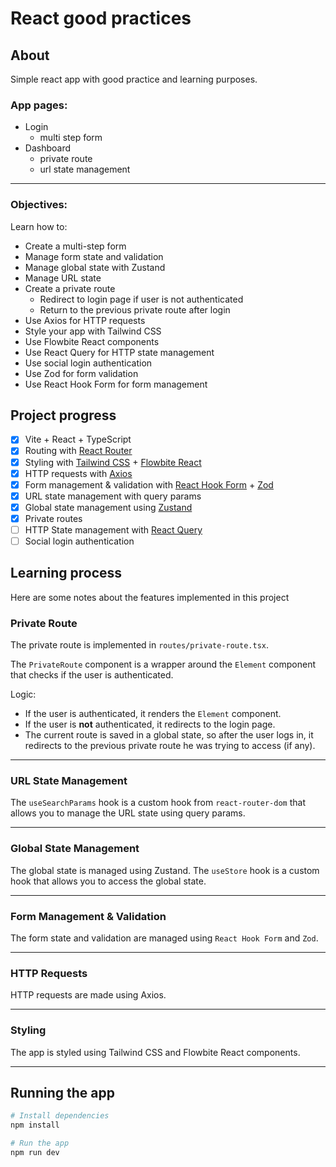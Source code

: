 # React good practices

## About

Simple react app with good practice and learning purposes.

### App pages:

- Login
  - multi step form
- Dashboard
  - private route
  - url state management

---

### Objectives:

Learn how to:

- Create a multi-step form
- Manage form state and validation
- Manage global state with Zustand
- Manage URL state
- Create a private route
  - Redirect to login page if user is not authenticated
  - Return to the previous private route after login
- Use Axios for HTTP requests
- Style your app with Tailwind CSS
- Use Flowbite React components
- Use React Query for HTTP state management
- Use social login authentication
- Use Zod for form validation
- Use React Hook Form for form management

## Project progress

- [x] Vite + React + TypeScript
- [x] Routing with [React Router](https://reactrouter.com/en/main)
- [x] Styling with [Tailwind CSS](https://tailwindcss.com/) + [Flowbite React](https://www.flowbite-react.com/)
- [x] HTTP requests with [Axios](https://axios-http.com/)
- [x] Form management & validation with [React Hook Form](https://react-hook-form.com/) + [Zod](https://zod.dev/)
- [x] URL state management with query params
- [x] Global state management using [Zustand](https://zustand-demo.pmnd.rs/)
- [x] Private routes
- [ ] HTTP State management with [React Query](https://tanstack.com/query/latest)
- [ ] Social login authentication

## Learning process

Here are some notes about the features implemented in this project

### Private Route

The private route is implemented in `routes/private-route.tsx`.

The `PrivateRoute` component is a wrapper around the `Element` component that checks if the user is authenticated.

Logic:
- If the user is authenticated, it renders the `Element` component.
- If the user is **not** authenticated, it redirects to the login page.
- The current route is saved in a global state, so after the user logs in, it redirects to the previous private route he was trying to access (if any).

---

### URL State Management

The `useSearchParams` hook is a custom hook from `react-router-dom` that allows you to manage the URL state using query params.

---

### Global State Management

The global state is managed using Zustand.
The `useStore` hook is a custom hook that allows you to access the global state.

---

### Form Management & Validation

The form state and validation are managed using `React Hook Form` and `Zod`.

---

### HTTP Requests

HTTP requests are made using Axios.

---

### Styling

The app is styled using Tailwind CSS and Flowbite React components.

---

## Running the app

```bash
# Install dependencies
npm install

# Run the app
npm run dev
```

